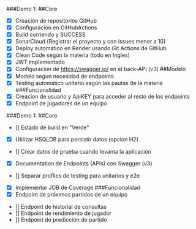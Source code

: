 ###Demo 1:
##Core
- [x] Creación de repositorios GitHub
- [x] Configuración en GitHubActions
- [x] Build corriendo y SUCCESS
- [x] SonarCloud (Registrar el proyecto y con issues menor a 10)
- [x] Deploy automático en Render usando Git Actions de GitHub
- [x] Clean Code según la materia (todo en Ingles)
- [x] JWT implementado
- [x] Configuracion de https://swagger.io/ en el back-API (v3)
##Modelo
- [x] Modelo segun necesidad de endpoints
- [x] Testing automático unitario según las pautas de la materia
###Funcionalidad
- [x] Creacion de usuario y ApiKEY para acceder al resto de los endpoints
- [x] Endpoint de jugadores de un equipo

###Demo 1:
##Core
- [] Estado de build en "Verde"
- [x] Utilizar HSQLDB para persistir datos (opcion H2)
- [] Crear datos de prueba cuando levanta la aplicación
- [x] Documentation de Endpoints (APIs) con Swagger (v3)
- [] Separar profiles de testing para unitarios y e2e
- [x] Implementar JOB de Coverage
  ###Funcionalidad
- [x] Endpoint de próximos partidos de un equipo
- [] Endpoint de historial de consultas
- [] Endpoint de rendimiento de jugador
- [] Endpoint de predicción de partido

